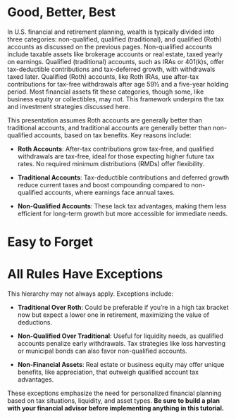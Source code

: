 # Good, Better, Best

In U.S. financial and retirement planning, wealth is typically divided into three categories: non-qualified, qualified (traditional), and qualified (Roth) accounts as discussed on the previous pages. Non-qualified accounts include taxable assets like brokerage accounts or real estate, taxed yearly on earnings. Qualified (traditional) accounts, such as IRAs or 401(k)s, offer tax-deductible contributions and tax-deferred growth, with withdrawals taxed later. Qualified (Roth) accounts, like Roth IRAs, use after-tax contributions for tax-free withdrawals after age 59½ and a five-year holding period. Most financial assets fit these categories, though some, like business equity or collectibles, may not. This framework underpins the tax and investment strategies discussed here.

This presentation assumes Roth accounts are generally better than traditional accounts, and traditional accounts are generally better than non-qualified accounts, based on tax benefits. Key reasons include:

- **Roth Accounts**: After-tax contributions grow tax-free, and qualified withdrawals are tax-free, ideal for those expecting higher future tax rates. No required minimum distributions (RMDs) offer flexibility.
 
- **Traditional Accounts**: Tax-deductible contributions and deferred growth reduce current taxes and boost compounding compared to non-qualified accounts, where earnings face annual taxes.

- **Non-Qualified Accounts**: These lack tax advantages, making them less efficient for long-term growth but more accessible for immediate needs.

# Easy to Forget



# All Rules Have Exceptions

This hierarchy may not always apply. Exceptions include:

- **Traditional Over Roth**: Could be preferable if you’re in a high tax bracket now but expect a lower one in retirement, maximizing the value of deductions.
 
- **Non-Qualified Over Traditional**: Useful for liquidity needs, as qualified accounts penalize early withdrawals. Tax strategies like loss harvesting or municipal bonds can also favor non-qualified accounts.

- **Non-Financial Assets**: Real estate or business equity may offer unique benefits, like appreciation, that outweigh qualified account tax advantages.

These exceptions emphasize the need for personalized financial planning based on tax situations, liquidity, and asset types. **Be sure to build a plan with your financial advisor before implementing anything in this tutorial.**

